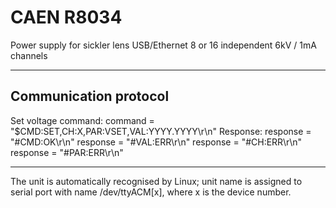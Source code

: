# CAEN R8034
Power supply for sickler lens
USB/Ethernet
8 or 16 independent 6kV / 1mA channels 

---
## Communication protocol 
 Set voltage command:
    command = "$CMD:SET,CH:X,PAR:VSET,VAL:YYYY.YYYY\r\n"
 Response:
    response = "#CMD:OK\r\n"
    response = "#VAL:ERR\r\n"
    response = "#CH:ERR\r\n"
    response = "#PAR:ERR\r\n"

---
The unit is automatically recognised by Linux; 
unit name is assigned to serial port with name /dev/ttyACM[x], 
where x is the device number. 

